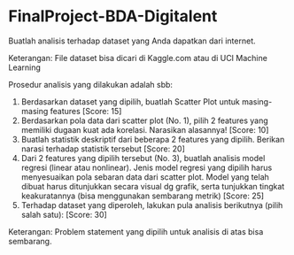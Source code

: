 # FinalProject-BDA-Digitalent

Buatlah analisis terhadap dataset yang Anda dapatkan dari internet.

Keterangan: File dataset bisa dicari di Kaggle.com atau di UCI Machine Learning

Prosedur analisis yang dilakukan adalah sbb:

1. Berdasarkan dataset yang dipilih, buatlah Scatter Plot untuk masing-masing features [Score: 15]
2. Berdasarkan pola data dari scatter plot (No. 1), pilih 2 features yang memiliki dugaan kuat ada korelasi. Narasikan alasannya! [Score: 10]
3. Buatlah statistik deskriptif dari beberapa 2 features yang dipilih. Berikan narasi terhadap statistik tersebut [Score: 20]
4. Dari 2 features yang dipilih tersebut (No. 3), buatlah analisis model regresi (linear atau nonlinear). Jenis model regresi yang dipilih harus menyesuaikan pola sebaran data dari scatter plot. Model yang telah dibuat harus ditunjukkan secara visual dg grafik, serta tunjukkan tingkat keakuratannya (bisa menggunakan sembarang metrik) [Score: 25]
5. Terhadap dataset yang diperoleh, lakukan pula analisis berikutnya (pilih salah satu): [Score: 30]


Keterangan: Problem statement yang dipilih untuk analisis di atas bisa sembarang.
